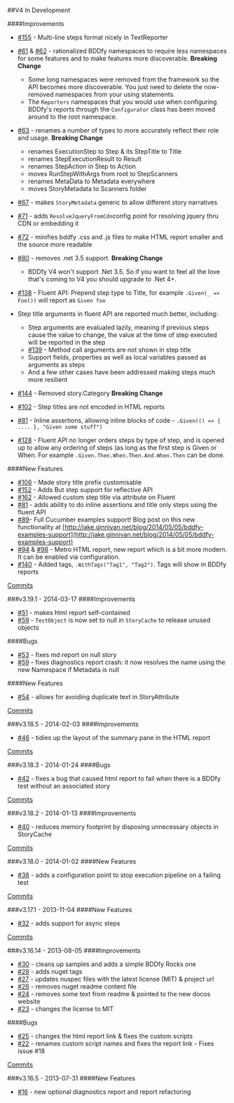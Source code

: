 ##V4 In Development

####Improvements
 - [#155](https://github.com/TestStack/TestStack.BDDfy/pull/155)  - Multi-line steps format nicely in TextReporter
 - [#61](https://github.com/TestStack/TestStack.BDDfy/pull/61) & [#62](https://github.com/TestStack/TestStack.BDDfy/pull/62) - rationalized BDDfy namespaces to require less namespaces for some features and to make features more discoverable. **Breaking Change**
	- Some long namespaces were removed from the framework so the API becomes more discoverable. You just need to delete the now-removed namespaces from your using statements.
	- The `Reporters` namespaces that you would use when configuring BDDfy's reports through the `Configurator` class has been moved around to the root namespace. 

 - [#63](https://github.com/TestStack/TestStack.BDDfy/pull/63) - renames a number of types to more accurately reflect their role and usage. **Breaking Change**
	- renames ExecutionStep to Step & its StepTitle to Title
	- renames StepExecutionResult to Result 
	- renames StepAction in Step to Action
	- moves RunStepWithArgs from root to StepScanners
	- renames MetaData to Metadata everywhere
	- moves StoryMetadata to Scanners folder

 - [#67](https://github.com/TestStack/TestStack.BDDfy/pull/67) - makes `StoryMetadata` generic to allow different story narratives
 - [#71](https://github.com/TestStack/TestStack.BDDfy/pull/71) - adds `ResolveJqueryFromCdn`config point for resolving jquery thru CDN or embedding it
 - [#72](https://github.com/TestStack/TestStack.BDDfy/pull/72) - minifies bddfy .css and .js files to make HTML report smaller and the source more readable 
 - [#80](https://github.com/TestStack/TestStack.BDDfy/pull/80) - removes .net 3.5 support. **Breaking Change** 
	- BDDfy V4 won't support .Net 3.5. So if you want to feel all the love that's coming to V4 you should upgrade to .Net 4+.
 - [#138](https://github.com/TestStack/TestStack.BDDfy/pull/138) - Fluent API: Prepend step type to Title, for example `.Given(_ => Foo())` will report as `Given foo`
 - Step title arguments in fluent API are reported much better, including:
	- Step arguments are evaluated lazily, meaning if previous steps cause the value to change, the value at the time of step executed will be reported in the step
	- [#139](https://github.com/TestStack/TestStack.BDDfy/pull/139) - Method call arguments are not shown in step title
	- Support fields, properties as well as local variables passed as arguments as steps
	- And a few other cases have been addressed making steps much more resilient
 - [#144](https://github.com/TestStack/TestStack.BDDfy/pull/144) - Removed story.Category **Breaking Change**
 - [#102](https://github.com/TestStack/TestStack.BDDfy/pull/102) - Step titles are not encoded in HTML reports
 - [#81](https://github.com/TestStack/TestStack.BDDfy/pull/81) - Inline assertions, allowing inline blocks of code - `.Given(() => { .... }, "Given some stuff")`
 - [#128](https://github.com/TestStack/TestStack.BDDfy/pull/128) - Fluent API no longer orders steps by type of step, and is opened up to allow any ordering of steps (as long as the first step is Given or When. For example `.Given.Then.When.Then.And.When.Then` can be done.

####New Features
 - [#106](https://github.com/TestStack/TestStack.BDDfy/pull/106) - Made story title prefix customisable
 - [#152](https://github.com/TestStack/TestStack.BDDfy/pull/152) - Adds But step support for reflective API 
 - [#162](https://github.com/TestStack/TestStack.BDDfy/pull/162) - Allowed custom step title via attribute on Fluent 
 - [#81](https://github.com/TestStack/TestStack.BDDfy/pull/81) - adds ability to do inline assertions and title only steps using the fluent API
 - [#89](https://github.com/TestStack/TestStack.BDDfy/pull/89)- Full Cucumber examples support! Blog post on this new functionality at [http://jake.ginnivan.net/blog/2014/05/05/bddfy-examples-support](http://jake.ginnivan.net/blog/2014/05/05/bddfy-examples-support)
 - [#94](https://github.com/TestStack/TestStack.BDDfy/pull/94) & [#98](https://github.com/TestStack/TestStack.BDDfy/pull/98) - Metro HTML report, new report which is a bit more modern. It can be enabled via configuration.
 - [#140](https://github.com/TestStack/TestStack.BDDfy/pull/140) - Added tags, `.WithTags("Tag1", "Tag2")`. Tags will show in BDDfy reports

[Commits](https://github.com/TestStack/TestStack.BDDfy/compare/v3.19.1...master)

###v3.19.1 - 2014-03-17
####Improvements
 - [#51](https://github.com/TestStack/TestStack.BDDfy/pull/51) - makes html report self-contained
 - [#59](https://github.com/TestStack/TestStack.BDDfy/pull/59) - `TestObject` is now set to null in `StoryCache` to release unused objects

####Bugs
 - [#53](https://github.com/TestStack/TestStack.BDDfy/pull/53) - fixes md report on null story
 - [#59](https://github.com/TestStack/TestStack.BDDfy/pull/59) - fixes diagnostics report crash: it now resolves the name using the new Namespace if Metadata is null 
 
####New Features
 - [#54](https://github.com/TestStack/TestStack.BDDfy/pull/54) - allows for avoiding duplicate text in StoryAttribute 

[Commits](https://github.com/TestStack/TestStack.BDDfy/compare/v3.18.5...v3.19.1)

###v3.18.5 - 2014-02-03
####Improvements
 - [#46](https://github.com/TestStack/TestStack.BDDfy/pull/46) - tidies up the layout of the summary pane in the HTML report

[Commits](https://github.com/TestStack/TestStack.BDDfy/compare/v3.18.3...v3.18.5)

###v3.18.3 - 2014-01-24
####Bugs
 - [#42](https://github.com/TestStack/TestStack.BDDfy/pull/42) - fixes a bug that caused html report to fail when there is a BDDfy test without an associated story

[Commits](https://github.com/TestStack/TestStack.BDDfy/compare/v3.18.2...v3.18.3)

###v3.18.2 - 2014-01-13
####Improvements
 - [#40](https://github.com/TestStack/TestStack.BDDfy/pull/40) - reduces memory footprint by disposing unnecessary objects in StoryCache

[Commits](https://github.com/TestStack/TestStack.BDDfy/compare/v3.18.0...v3.18.2)

###v3.18.0 - 2014-01-02
####New Features
 - [#38](https://github.com/TestStack/TestStack.BDDfy/pull/38) - adds a configuration point to stop execution pipeline on a failing test

[Commits](https://github.com/TestStack/TestStack.BDDfy/compare/v3.17.1...v3.18.0)

###v3.17.1 - 2013-11-04
####New Features
 - [#32](https://github.com/TestStack/TestStack.BDDfy/pull/32) - adds support for async steps

[Commits](https://github.com/TestStack/TestStack.BDDfy/compare/v3.16.14...v3.17.1)

###v3.16.14 - 2013-08-05
####Improvements
 - [#30](https://github.com/TestStack/TestStack.BDDfy/pull/30) - cleans up samples and adds a simple BDDfy Rocks one
 - [#28](https://github.com/TestStack/TestStack.BDDfy/pull/28) - adds nuget tags 
 - [#27](https://github.com/TestStack/TestStack.BDDfy/pull/27) - updates nuspec files with the latest license (MIT) & project url
 - [#26](https://github.com/TestStack/TestStack.BDDfy/pull/26) - removes nuget readme content file 
 - [#24](https://github.com/TestStack/TestStack.BDDfy/pull/24) - removes some text from readme & pointed to the new docos website
 - [#23](https://github.com/TestStack/TestStack.BDDfy/pull/23) - changes the license to MIT

####Bugs
 - [#25](https://github.com/TestStack/TestStack.BDDfy/pull/25) - changes the html report link & fixes the custom scripts
 - [#22](https://github.com/TestStack/TestStack.BDDfy/pull/22) - renames custom script names and fixes the report link - Fixes issue #18

[Commits](https://github.com/TestStack/TestStack.BDDfy/compare/v3.16.5...v3.16.14)

###v3.16.5 - 2013-07-31
####New Features
 - [#16](https://github.com/TestStack/TestStack.BDDfy/pull/16) - new optional diagnostics report and report refactoring
